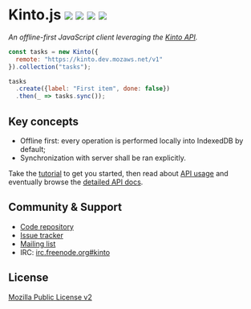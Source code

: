 # Kinto.js [![](https://travis-ci.org/Kinto/kinto.js.svg?branch=master)](https://travis-ci.org/Kinto/kinto.js) [![](https://coveralls.io/repos/Kinto/kinto.js/badge.svg?branch=master)](https://coveralls.io/r/Kinto/kinto.js?branch=master) [![](https://readthedocs.org/projects/kintojs/badge/?version=latest)](http://kintojs.readthedocs.io/) [![](https://doc.esdoc.org/github.com/Kinto/kinto.js/badge.svg)](https://doc.esdoc.org/github.com/Kinto/kinto.js)

*An offline-first JavaScript client leveraging the [Kinto API](http://kinto.readthedocs.io/).*

```js
const tasks = new Kinto({
  remote: "https://kinto.dev.mozaws.net/v1"
}).collection("tasks");

tasks
  .create({label: "First item", done: false})
  .then(_ => tasks.sync());
```

## Key concepts

* Offline first: every operation is performed locally into IndexedDB by default;
* Synchronization with server shall be ran explicitly.

Take the [tutorial](tutorial.md) to get you started, then read about [API usage](api.md) and eventually browse the [detailed API docs](https://doc.esdoc.org/github.com/Kinto/kinto.js/).

## Community & Support

* [Code repository](https://github.com/Kinto/kinto.js)
* [Issue tracker](https://github.com/Kinto/kinto.js/issues)
* [Mailing list](https://mail.mozilla.org/listinfo/kinto)
* IRC: [irc.freenode.org#kinto](https://kiwiirc.com/client/irc.freenode.net/?#kinto)

## License

[Mozilla Public License v2](https://www.mozilla.org/MPL/2.0/)
